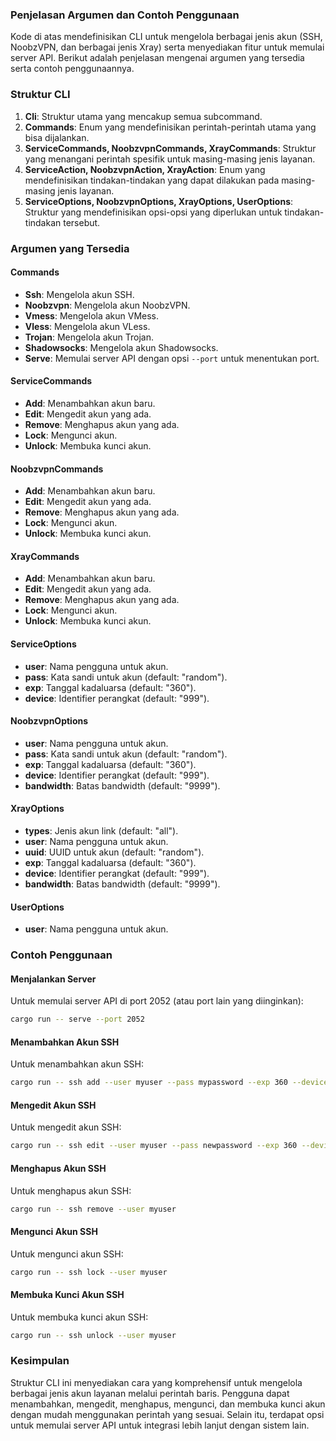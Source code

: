 ### Penjelasan Argumen dan Contoh Penggunaan

Kode di atas mendefinisikan CLI untuk mengelola berbagai jenis akun (SSH, NoobzVPN, dan berbagai jenis Xray) serta menyediakan fitur untuk memulai server API. Berikut adalah penjelasan mengenai argumen yang tersedia serta contoh penggunaannya.

### Struktur CLI

1. **Cli**: Struktur utama yang mencakup semua subcommand.
2. **Commands**: Enum yang mendefinisikan perintah-perintah utama yang bisa dijalankan.
3. **ServiceCommands, NoobzvpnCommands, XrayCommands**: Struktur yang menangani perintah spesifik untuk masing-masing jenis layanan.
4. **ServiceAction, NoobzvpnAction, XrayAction**: Enum yang mendefinisikan tindakan-tindakan yang dapat dilakukan pada masing-masing jenis layanan.
5. **ServiceOptions, NoobzvpnOptions, XrayOptions, UserOptions**: Struktur yang mendefinisikan opsi-opsi yang diperlukan untuk tindakan-tindakan tersebut.

### Argumen yang Tersedia

#### Commands
- **Ssh**: Mengelola akun SSH.
- **Noobzvpn**: Mengelola akun NoobzVPN.
- **Vmess**: Mengelola akun VMess.
- **Vless**: Mengelola akun VLess.
- **Trojan**: Mengelola akun Trojan.
- **Shadowsocks**: Mengelola akun Shadowsocks.
- **Serve**: Memulai server API dengan opsi `--port` untuk menentukan port.

#### ServiceCommands
- **Add**: Menambahkan akun baru.
- **Edit**: Mengedit akun yang ada.
- **Remove**: Menghapus akun yang ada.
- **Lock**: Mengunci akun.
- **Unlock**: Membuka kunci akun.

#### NoobzvpnCommands
- **Add**: Menambahkan akun baru.
- **Edit**: Mengedit akun yang ada.
- **Remove**: Menghapus akun yang ada.
- **Lock**: Mengunci akun.
- **Unlock**: Membuka kunci akun.

#### XrayCommands
- **Add**: Menambahkan akun baru.
- **Edit**: Mengedit akun yang ada.
- **Remove**: Menghapus akun yang ada.
- **Lock**: Mengunci akun.
- **Unlock**: Membuka kunci akun.

#### ServiceOptions
- **user**: Nama pengguna untuk akun.
- **pass**: Kata sandi untuk akun (default: "random").
- **exp**: Tanggal kadaluarsa (default: "360").
- **device**: Identifier perangkat (default: "999").

#### NoobzvpnOptions
- **user**: Nama pengguna untuk akun.
- **pass**: Kata sandi untuk akun (default: "random").
- **exp**: Tanggal kadaluarsa (default: "360").
- **device**: Identifier perangkat (default: "999").
- **bandwidth**: Batas bandwidth (default: "9999").

#### XrayOptions
- **types**: Jenis akun link (default: "all").
- **user**: Nama pengguna untuk akun.
- **uuid**: UUID untuk akun (default: "random").
- **exp**: Tanggal kadaluarsa (default: "360").
- **device**: Identifier perangkat (default: "999").
- **bandwidth**: Batas bandwidth (default: "9999").

#### UserOptions
- **user**: Nama pengguna untuk akun.

### Contoh Penggunaan

#### Menjalankan Server
Untuk memulai server API di port 2052 (atau port lain yang diinginkan):
```bash
cargo run -- serve --port 2052
```

#### Menambahkan Akun SSH
Untuk menambahkan akun SSH:
```bash
cargo run -- ssh add --user myuser --pass mypassword --exp 360 --device 999
```

#### Mengedit Akun SSH
Untuk mengedit akun SSH:
```bash
cargo run -- ssh edit --user myuser --pass newpassword --exp 360 --device 999
```

#### Menghapus Akun SSH
Untuk menghapus akun SSH:
```bash
cargo run -- ssh remove --user myuser
```

#### Mengunci Akun SSH
Untuk mengunci akun SSH:
```bash
cargo run -- ssh lock --user myuser
```

#### Membuka Kunci Akun SSH
Untuk membuka kunci akun SSH:
```bash
cargo run -- ssh unlock --user myuser
```

### Kesimpulan

Struktur CLI ini menyediakan cara yang komprehensif untuk mengelola berbagai jenis akun layanan melalui perintah baris. Pengguna dapat menambahkan, mengedit, menghapus, mengunci, dan membuka kunci akun dengan mudah menggunakan perintah yang sesuai. Selain itu, terdapat opsi untuk memulai server API untuk integrasi lebih lanjut dengan sistem lain.
